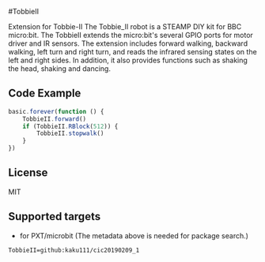 #TobbieII

Extension for Tobbie-II
The Tobbie_II robot is a STEAMP DIY kit for BBC micro:bit. The TobbieII extends the micro:bit's several GPIO ports for motor driver and IR  sensors. The extension includes forward walking, backward walking, left turn and right turn, and reads the infrared sensing states on the left and right sides. In addition, it also provides functions such as shaking the head, shaking and dancing.

## Code Example
```JavaScript
basic.forever(function () {
    TobbieII.forward()
    if (TobbieII.RBlock(512)) {
        TobbieII.stopwalk()
    }
})
```
## License

MIT

## Supported targets

* for PXT/microbit
(The metadata above is needed for package search.)

```package
TobbieII=github:kaku111/cic20190209_1
```

